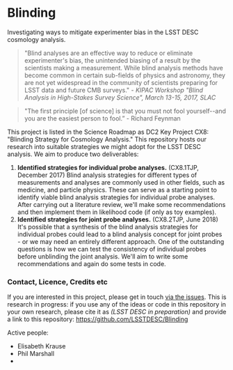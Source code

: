 # Blinding

Investigating ways to mitigate experimenter bias in the LSST DESC cosmology analysis.

> "Blind analyses are an effective way to reduce or eliminate experimenter's bias, the unintended biasing of a result by the scientists making a measurement. While blind analysis methods have become common in certain sub-fields of physics and astronomy, they are not yet widespread in the community of scientists preparing for LSST data and future CMB surveys." - *KIPAC Workshop "Blind Analysis in  High-Stakes Survey Science", March 13-15, 2017, SLAC*

> "The first principle [of science] is that you must not fool yourself--and you are the easiest person to fool.” - Richard Feynman

This project is listed in the Science Roadmap as DC2 Key Project CX8: "Blinding Strategy for Cosmology Analysis." This repository hosts our research into suitable strategies we might adopt for the LSST DESC analysis. We aim to produce two deliverables:

1. **Identified strategies for individual probe analyses.** (CX8.1TJP, December 2017) Blind analysis strategies for different types of measurements and analyses are commonly used in other fields, such as medicine, and particle physics. These can serve as a starting point to identify viable blind analysis strategies for individual probe analyses. After carrying out a literature review, we'll make some recommendations and then implement them in likelihood code (if only as toy examples).
2. **Identified strategies for joint probe analyses.** (CX8.2TJP, June 2018) It's possible that a synthesis of the blind analysis strategies for individual probes could lead to a blind analysis concept for joint probes - or we may need an entirely different approach. One of the outstanding questions is how we can test the consistency of individual probes before unblinding the joint analysis. We'll aim to write some recommendations and again do some tests in code.

### Contact, Licence, Credits etc

If you are interested in this project, please get in touch [via the issues](https://github.com/LSSTDESC/Blinding/issues). This is research in progress: if you use any of the ideas or code in this repository in your own research, please cite it as _(LSST DESC in preparation)_ and provide a link to this repository: https://github.com/LSSTDESC/Blinding

Active people:
* Elisabeth Krause
* Phil Marshall
* <your name here>
